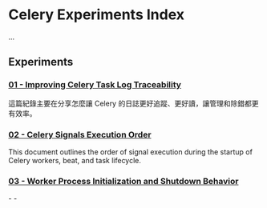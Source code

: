 # Celery Experiments Index

...

## Experiments

### [01 - Improving Celery Task Log Traceability](../01_enhance_beat_worker_log//README.md)

這篇紀錄主要在分享怎麼讓 Celery 的日誌更好追蹤、更好讀，讓管理和除錯都更有效率。

### [02 - Celery Signals Execution Order](../02_celery_signals//README.md)

This document outlines the order of signal execution during the startup of Celery workers, beat, and task lifecycle.

### [03 - Worker Process Initialization and Shutdown Behavior](../03_test_worker_process_init//README.md)

\- -
